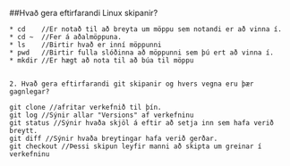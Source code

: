 ##Hvað gera eftirfarandi Linux skipanir?
		
	* cd    //Er notað til að breyta um möppu sem notandi er að vinna í.
	* cd ~  //Fer á aðalmöppuna.
	* ls    //Birtir hvað er inní möppunni
	* pwd   //Birtir fulla slóðinna að möppunni sem þú ert að vinna í.
	* mkdir //Er hægt að nota til að búa til möppu
	
	
	2. Hvað gera eftirfarandi git skipanir og hvers vegna eru þær gagnlegar?

	git clone //afritar verkefnið til þín.
	git log //Sýnir allar "Versions" af verkefninu
	git status //Sýnir hvaða skjöl á eftir að setja inn sem hafa verið breytt.
	git diff //Sýnir hvaða breytingar hafa verið gerðar.
	git checkout //Þessi skipun leyfir manni að skipta um greinar í verkefninu

